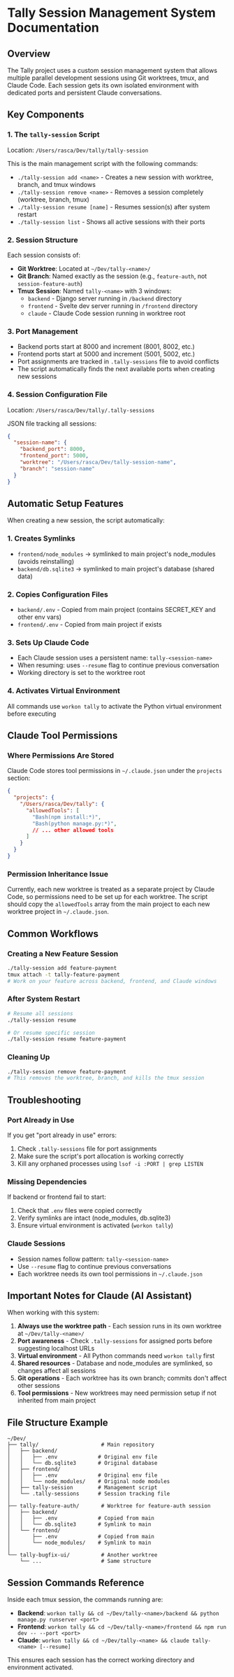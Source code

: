 # Tally Session Management System Documentation

## Overview
The Tally project uses a custom session management system that allows multiple parallel development sessions using Git worktrees, tmux, and Claude Code. Each session gets its own isolated environment with dedicated ports and persistent Claude conversations.

## Key Components

### 1. The `tally-session` Script
Location: `/Users/rasca/Dev/tally/tally-session`

This is the main management script with the following commands:
- `./tally-session add <name>` - Creates a new session with worktree, branch, and tmux windows
- `./tally-session remove <name>` - Removes a session completely (worktree, branch, tmux)
- `./tally-session resume [name]` - Resumes session(s) after system restart
- `./tally-session list` - Shows all active sessions with their ports

### 2. Session Structure
Each session consists of:
- **Git Worktree**: Located at `~/Dev/tally-<name>/`
- **Git Branch**: Named exactly as the session (e.g., `feature-auth`, not `session-feature-auth`)
- **Tmux Session**: Named `tally-<name>` with 3 windows:
  - `backend` - Django server running in `/backend` directory
  - `frontend` - Svelte dev server running in `/frontend` directory  
  - `claude` - Claude Code session running in worktree root

### 3. Port Management
- Backend ports start at 8000 and increment (8001, 8002, etc.)
- Frontend ports start at 5000 and increment (5001, 5002, etc.)
- Port assignments are tracked in `.tally-sessions` file to avoid conflicts
- The script automatically finds the next available ports when creating new sessions

### 4. Session Configuration File
Location: `/Users/rasca/Dev/tally/.tally-sessions`

JSON file tracking all sessions:
```json
{
  "session-name": {
    "backend_port": 8000,
    "frontend_port": 5000,
    "worktree": "/Users/rasca/Dev/tally-session-name",
    "branch": "session-name"
  }
}
```

## Automatic Setup Features

When creating a new session, the script automatically:

### 1. Creates Symlinks
- `frontend/node_modules` → symlinked to main project's node_modules (avoids reinstalling)
- `backend/db.sqlite3` → symlinked to main project's database (shared data)

### 2. Copies Configuration Files
- `backend/.env` - Copied from main project (contains SECRET_KEY and other env vars)
- `frontend/.env` - Copied from main project if exists

### 3. Sets Up Claude Code
- Each Claude session uses a persistent name: `tally-<session-name>`
- When resuming: uses `--resume` flag to continue previous conversation
- Working directory is set to the worktree root

### 4. Activates Virtual Environment
All commands use `workon tally` to activate the Python virtual environment before executing

## Claude Tool Permissions

### Where Permissions Are Stored
Claude Code stores tool permissions in `~/.claude.json` under the `projects` section:
```json
{
  "projects": {
    "/Users/rasca/Dev/tally": {
      "allowedTools": [
        "Bash(npm install:*)",
        "Bash(python manage.py:*)",
        // ... other allowed tools
      ]
    }
  }
}
```

### Permission Inheritance Issue
Currently, each new worktree is treated as a separate project by Claude Code, so permissions need to be set up for each worktree. The script should copy the `allowedTools` array from the main project to each new worktree project in `~/.claude.json`.

## Common Workflows

### Creating a New Feature Session
```bash
./tally-session add feature-payment
tmux attach -t tally-feature-payment
# Work on your feature across backend, frontend, and Claude windows
```

### After System Restart
```bash
# Resume all sessions
./tally-session resume

# Or resume specific session
./tally-session resume feature-payment
```

### Cleaning Up
```bash
./tally-session remove feature-payment
# This removes the worktree, branch, and kills the tmux session
```

## Troubleshooting

### Port Already in Use
If you get "port already in use" errors:
1. Check `.tally-sessions` file for port assignments
2. Make sure the script's port allocation is working correctly
3. Kill any orphaned processes using `lsof -i :PORT | grep LISTEN`

### Missing Dependencies
If backend or frontend fail to start:
1. Check that `.env` files were copied correctly
2. Verify symlinks are intact (node_modules, db.sqlite3)
3. Ensure virtual environment is activated (`workon tally`)

### Claude Sessions
- Session names follow pattern: `tally-<session-name>`
- Use `--resume` flag to continue previous conversations
- Each worktree needs its own tool permissions in `~/.claude.json`

## Important Notes for Claude (AI Assistant)

When working with this system:
1. **Always use the worktree path** - Each session runs in its own worktree at `~/Dev/tally-<name>/`
2. **Port awareness** - Check `.tally-sessions` for assigned ports before suggesting localhost URLs
3. **Virtual environment** - All Python commands need `workon tally` first
4. **Shared resources** - Database and node_modules are symlinked, so changes affect all sessions
5. **Git operations** - Each worktree has its own branch; commits don't affect other sessions
6. **Tool permissions** - New worktrees may need permission setup if not inherited from main project

## File Structure Example
```
~/Dev/
├── tally/                    # Main repository
│   ├── backend/
│   │   ├── .env             # Original env file
│   │   └── db.sqlite3       # Original database
│   ├── frontend/
│   │   ├── .env             # Original env file
│   │   └── node_modules/    # Original node modules
│   ├── tally-session        # Management script
│   └── .tally-sessions      # Session tracking file
│
├── tally-feature-auth/       # Worktree for feature-auth session
│   ├── backend/
│   │   ├── .env             # Copied from main
│   │   └── db.sqlite3       # Symlink to main
│   └── frontend/
│       ├── .env             # Copied from main
│       └── node_modules/    # Symlink to main
│
└── tally-bugfix-ui/          # Another worktree
    └── ...                   # Same structure
```

## Session Commands Reference

Inside each tmux session, the commands running are:
- **Backend**: `workon tally && cd ~/Dev/tally-<name>/backend && python manage.py runserver <port>`
- **Frontend**: `workon tally && cd ~/Dev/tally-<name>/frontend && npm run dev -- --port <port>`
- **Claude**: `workon tally && cd ~/Dev/tally-<name> && claude tally-<name> [--resume]`

This ensures each session has the correct working directory and environment activated.